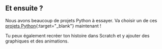 ## Et ensuite ?

Nous avons beaucoup de projets Python à essayer. Va choisir un de ces [projets Python](https://projects.raspberrypi.org/en/projects?software%5B%5D=python&curriculum%5B%5D=%201){:target="_blank"} maintenant !

Tu peux également recréer ton histoire dans Scratch et y ajouter des graphiques et des animations.